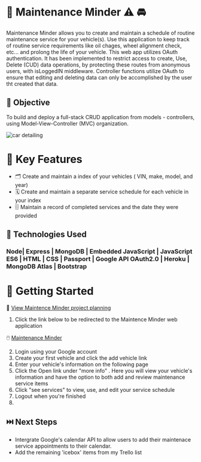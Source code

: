 # 🔧 Maintenance Minder ⚠️ 🚘
Maintenance Minder allows you to create and maintain a schedule of routine maintenance service for your vehicle(s).
Use this application to keep track of routine  service requirements like  oil chages, wheel alignment check, etc... and prolong the life of your vehicle.
This web app utilizes OAuth authentication. It has been implemented to restrict access to create, Use, Delete (CUD) data operations, by protecting these routes from anonymous users, with isLoggedIN middleware. Controller functions utilize OAuth to ensure that editing and deleting data can only be accomplished by the user tht created that data. 

## 🎯 Objective 
To build and deploy a full-stack CRUD application from models - controllers, using Model-View-Controller (MVC) organization.

![car detailing](https://i.imgur.com/Y1TEByX.png)
# 🔑 Key Features
* 🗂️ Create and maintain a index of your vehicles ( VIN, make, model, and year)
* 🗓️ Create and maintain a separate service schedule for each vehicle in your index
* 🗄️ Maintain a record of completed services and the date they were provided

## 💾 Technologies Used
### Node|  Express  |  MongoDB  |  Embedded JavaScript  |   JavaScript ES6  |   HTML  |   CSS  |   Passport  |   Google API OAuth2.0  |   Heroku  |     MongoDB Atlas  |  Bootstrap


# 🏁 Getting  Started

 👀 [ View Maintence Minder project planning](https://trello.com/b/7PL5xh5Y/car-maintenace)

1. Click the link below to be redirected to the Maintence Minder web application

🖱️ [Maintenance Minder](https://maintenance-minder.herokuapp.com/)

2. Login using your Google account
3. Create your first vehicle and click the add vehicle link
4. Enter your vehicle's information on the following page
5. Click the Open link under "more info" . Here you will  view your vehicle's information and have the option to both add and review maintenance service items
6. Click "see services" to view, use, and edit your service schedule
7. Logout when you're finished
8. 
## ⏭️ Next Steps
* Intergrate Google's calendar API  to allow users to add their maintenace service appointments to their calendar.
* Add the remaining 'icebox' items from my Trello list

 



